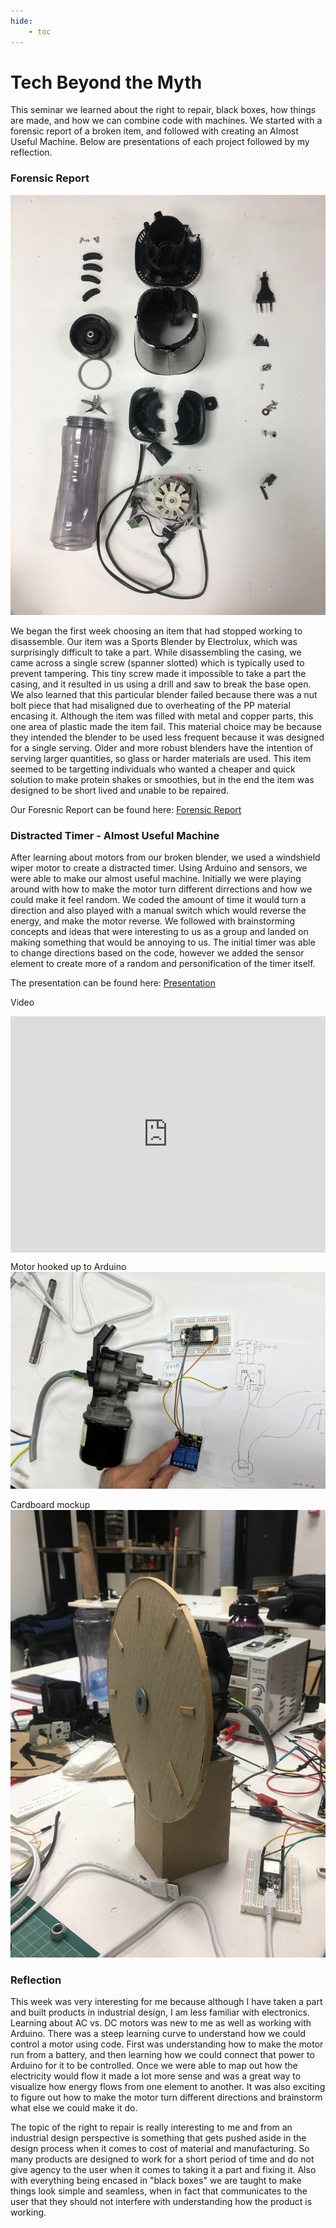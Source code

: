 ```yaml
---
hide:
    - toc
---
```


# Tech Beyond the Myth

This seminar we learned about the right to repair, black boxes, how things are made, and how we can combine code with machines. We started with a forensic report of a broken item, and followed with creating an Almost Useful Machine. Below are presentations of each project followed by my reflection. 

### Forensic Report

![FReport.JPG](../images/1Term/6_TechBeyondMyth/FReport.JPG)

We began the first week choosing an item that had stopped working to disassemble. Our item was a Sports Blender by Electrolux, which was surprisingly difficult to take a part. While disassembling the casing, we came across a single screw (spanner slotted) which is typically used to prevent tampering. This tiny screw made it impossible to take a part the casing, and it resulted in us using a drill and saw to break the base open. We also learned that this particular blender failed because there was a nut bolt piece that had misaligned due to overheating of the PP material encasing it. Although the item was filled with metal and copper parts, this one area of plastic made the item fail. This material choice may be because they intended the blender to be used less frequent because it was designed for a single serving. Older and more robust blenders have the intention of serving larger quantities, so glass or harder materials are used. This item seemed to be targetting individuals who wanted a cheaper and quick solution to make protein shakes or smoothies, but in the end the item was designed to be short lived and unable to be repaired. 

Our Foresnic Report can be found here:
[Forensic Report](https://hackmd.io/s/HJBEvhPBo)


### Distracted Timer - Almost Useful Machine

After learning about motors from our broken blender, we used a windshield wiper motor to create a distracted timer. Using Arduino and sensors, we were able to make our almost useful machine. Initially we were playing around with how to make the motor turn different dirrections and how we could make it feel random. We coded the amount of time it would turn a direction and also played with a manual switch which would reverse the energy, and make the motor reverse. We followed with brainstorming concepts and ideas that were interesting to us as a group and landed on making something that would be annoying to us. The initial timer was able to change directions based on the code, however we added the sensor element to create more of a random and personification of the timer itself. 

The presentation can be found here:
[Presentation](https://www.canva.com/design/DAFSGssYzEA/FqJPNQMS33QH5i-fKP5DVg/view?utm_content=DAFSGssYzEA&utm_campaign=designshare&utm_medium=link&utm_source=viewer)

Video
<div style="padding:75% 0 0 0;position:relative;"><iframe src="https://player.vimeo.com/video/775568171?h=7fd4306a9c&amp;badge=0&amp;autopause=0&amp;player_id=0&amp;app_id=58479" frameborder="0" allow="autoplay; fullscreen; picture-in-picture" allowfullscreen style="position:absolute;top:0;left:0;width:100%;height:100%;" title="DistractedTimer.mp4"></iframe></div><script src="https://player.vimeo.com/api/player.js"></script>

Motor hooked up to Arduino 
![Motor.JPG](../images/1Term/6_TechBeyondMyth/Motor.JPG)

Cardboard mockup
![ClockProto.jpg](../images/1Term/6_TechBeyondMyth/ClockProto.jpg)

### Reflection

This week was very interesting for me because although I have taken a part and built products in industrial design, I am less familiar with electronics. Learning about AC vs. DC motors was new to me as well as working with Arduino. There was a steep learning curve to understand how we could control a motor using code. First was understanding how to make the motor run from a battery, and then learning how we could connect that power to Arduino for it to be controlled. Once we were able to map out how the electricity would flow it made a lot more sense and was a great way to visualize how energy flows from one element to another. It was also exciting to figure out how to make the motor turn different directions and brainstorm what else we could make it do. 

The topic of the right to repair is really interesting to me and from an industrial design perspective is something that gets pushed aside in the design process when it comes to cost of material and manufacturing. So many products are designed to work for a short period of time and do not give agency to the user when it comes to taking it a part and fixing it. Also with everything being encased in "black boxes" we are taught to make things look simple and seamless, when in fact that communicates to the user that they should not interfere with understanding how the product is working.

